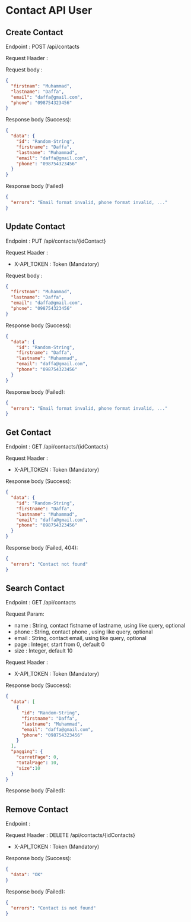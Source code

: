 # Contact API User

## Create Contact

Endpoint : POST /api/contacts

Request Haader :

    

Request body :

```json
{
  "firstnam": "Muhammad",
  "lastname": "Daffa",
  "email": "daffa@gmail.com",
  "phone": "098754323456"
}
```

Response body (Success):

````json
{
  "data": {
    "id": "Random-String",
    "firstname": "Daffa",
    "lastname": "Muhammad",
    "email": "daffa@gmail.com",
    "phone": "098754323456"
  }
}
````

Response body (Failed)

```json
{
  "errors": "Email format invalid, phone format invalid, ..."
}
```

## Update Contact

Endpoint : PUT /api/contacts/{idContact}

Request Haader :

- X-API_TOKEN : Token (Mandatory)

Request body :

```json
{
  "firstnam": "Muhammad",
  "lastname": "Daffa",
  "email": "daffa@gmail.com",
  "phone": "098754323456"
}
```

Response body (Success):

````json
{
  "data": {
    "id": "Random-String",
    "firstname": "Daffa",
    "lastname": "Muhammad",
    "email": "daffa@gmail.com",
    "phone": "098754323456"
  }
}
````

Response body (Failed):

```json
{
  "errors": "Email format invalid, phone format invalid, ..."
}
```

## Get Contact

Endpoint : GET /api/contacts/{idContacts}

Request Haader :

- X-API_TOKEN : Token (Mandatory)

Response body (Success):

````json
{
  "data": {
    "id": "Random-String",
    "firstname": "Daffa",
    "lastname": "Muhammad",
    "email": "daffa@gmail.com",
    "phone": "098754323456"
  }
}
````

Response body (Failed, 404):

```json
{
  "errors": "Contact not found"
}
```

## Search Contact

Endpoint : GET /api/contacts

Request Param:

- name : String, contact fistname of lastname, using like query, optional
- phone : String, contact phone , using like query, optional
- email : String, contact email, using like query, optional
- page : Integer, start from 0, default 0
- size : Integer, default 10

Request Haader :

- X-API_TOKEN : Token (Mandatory)

Response body (Success):

```json
{
  "data": [
    {
      "id": "Random-String",
      "firstname": "Daffa",
      "lastname": "Muhammad",
      "email": "daffa@gmail.com",
      "phone": "098754323456"
    }
  ],
  "pagging": {
    "curretPage": 0,
    "totalPage": 10,
    "size":10
  }
}
```

Response body (Failed):

## Remove Contact


Endpoint :

Request Haader : DELETE /api/contacts/{idContacts}

- X-API_TOKEN : Token (Mandatory)

Response body (Success):

```json
{
  "data": "OK"
}
```

Response body (Failed):

```json
{
  "errors": "Contact is not found"
}
```